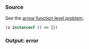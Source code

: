 ### Source
See the [arrow function level problem](../../../../parser/docs/arrow-function-level-problem.md).

```js
(a instanceof () => {})
```

### Output: error
